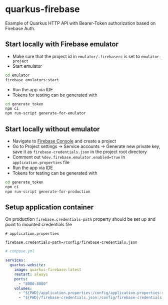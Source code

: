 # quarkus-firebase

Example of Quarkus HTTP API with Bearer-Token authorization based on Firebase Auth.

## Start locally with Firebase emulator

- Make sure that the project id in `emulator/.firebaserc` is set to `emulator-project`
- Start emulator
```sh
cd emulator
firebase emulators:start
```
- Run the app via IDE
- Tokens for testing can be generated with
```sh
cd generate_token
npm ci
npm run-script generate-for-emulator
```

## Start locally without emulator

- Navigate to [Firebase Console](https://console.firebase.google.com) and create a project
- Go to Project settings -> Service accounts -> Generate new private key, save it as `firebase-credentials.json` 
in the project root directory
- Comment out `%dev.firebase.emulator.enabled=true` in `application.properties` file
- Run the app via IDE
- Tokens for testing can be generated with
```sh
cd generate_token
npm ci
npm run-script generate-for-production
```

## Setup application container

On production `firebase.credentials-path` property should be set up and point to mounted credentials file

```properties
# application.properties

firebase.credentials-path=/config/firebase-credentials.json
```

```yaml
# compose.yml

services:
  quarkus-website:
    image: quarkus-firebase:latest
    restart: always
    ports:
      - "8080:8080"
    volumes:
      - "${PWD}/application.properties:/config/application.properties:ro"
      - "${PWD}/firebase-credentials.json:/config/firebase-credentials.json:ro"
```

